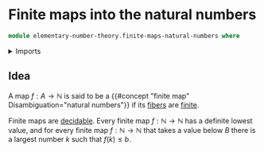 # Finite maps into the natural numbers

```agda
module elementary-number-theory.finite-maps-natural-numbers where
```

<details><summary>Imports</summary>

```agda

```

</details>

## Idea

A map $f : A \to \mathbb{N}$ is said to be a {{#concept "finite map" Disambiguation="natural numbers"}} if its [fibers](foundation-core.finite-types.md) are [finite](univalent-combinatorics.finite-types.md).

Finite maps are [decidable](elementary-number-theory.decidable-maps-natural-numbers.md). Every finite map $f : \mathbb{N} \to \mathbb{N}$ has a definite lowest value, and for every finite map $f : \mathbb{N} \to \mathbb{N}$ that takes a value below $B$ there is a largest number $k$ such that $f(k) \leq b$.
